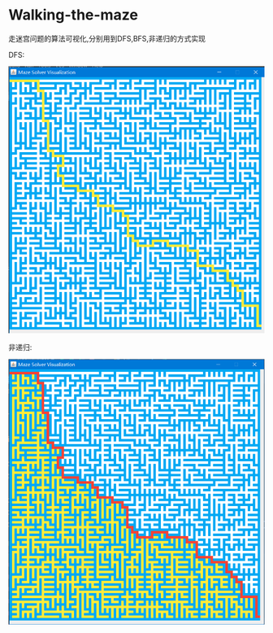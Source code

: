 # Walking-the-maze
走迷宫问题的算法可视化,分别用到DFS,BFS,非递归的方式实现

DFS:


![image](https://github.com/29DCH/Walking-the-maze/blob/master/image.png)


非递归:


![image](https://github.com/29DCH/Walking-the-maze/blob/master/image1.png)
